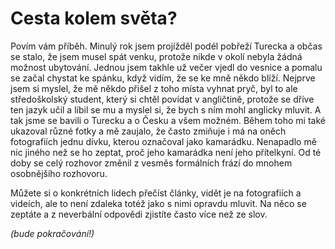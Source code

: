 # Cesta kolem světa?

Povím vám příběh. Minulý rok jsem projížděl podél pobřeží Turecka a občas se stalo, že jsem musel spát venku, protože nikde v okolí nebyla žádná možnost ubytování. Jednou jsem takhle už večer vjedl do vesnice a pomalu se začal chystat ke spánku, když vidím, že se ke mně někdo blíží. Nejprve jsem si myslel, že mě někdo přišel z toho místa vyhnat pryč, byl to ale středoškolský student, který si chtěl povídat v angličtině, protože se dříve ten jazyk učil a líbil se mu a myslel si, že bych s ním mohl anglicky mluvit. A tak jsme se bavili o Turecku a o Česku a všem možném. Během toho mi také ukazoval různé fotky a mě zaujalo, že často zmiňuje i má na oněch fotografiích jednu dívku, kterou označoval jako kamarádku. Nenapadlo mě nic jiného než se ho zeptat, proč jeho kamarádka není jeho přítelkyní. Od té doby se celý rozhovor změnil z vesměs formálních frází do mnohem osobnějšího rozhovoru.

Můžete si o konkrétních lidech přečíst články, vidět je na fotografiích a videích, ale to není zdaleka totéž jako s nimi opravdu mluvit. Na něco se zeptáte a z neverbální odpovědi zjistíte často více než ze slov.

_\(bude pokračování!\)_





